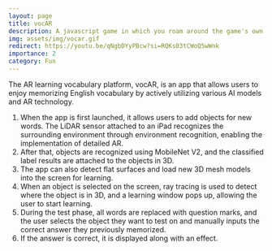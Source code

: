 ```yaml
---
layout: page
title: vocAR
description: A javascript game in which you roam around the game's own code, killing viruses and eating yin-yangs. 
img: assets/img/vocar.gif
redirect: https://youtu.be/qNgbDYyPBcw?si=RQKs03tCWoQ5wWnk
importance: 2
category: Fun
---
```


The AR learning vocabulary platform, vocAR, is an app that allows users to enjoy memorizing English vocabulary by actively utilizing various AI models and AR technology. 
1. When the app is first launched, it allows users to add objects for new words. The LiDAR sensor attached to an iPad recognizes the surrounding environment through environment recognition, enabling the implementation of detailed AR. 
2. After that, objects are recognized using MobileNet V2, and the classified label results are attached to the objects in 3D. 
3. The app can also detect flat surfaces and load new 3D mesh models into the screen for learning. 
4. When an object is selected on the screen, ray tracing is used to detect where the object is in 3D, and a learning window pops up, allowing the user to start learning. 
5. During the test phase, all words are replaced with question marks, and the user selects the object they want to test on and manually inputs the correct answer they previously memorized. 
6. If the answer is correct, it is displayed along with an effect.